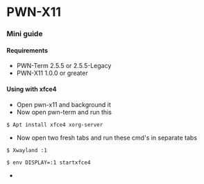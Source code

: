 
# PWN-X11

### Mini guide

#### Requirements
* PWN-Term 2.5.5 or 2.5.5-Legacy
* PWN-X11 1.0.0 or greater

#### Using with xfce4
* Open pwn-x11 and background it
* Now open pwn-term and run this

```
$ Apt install xfce4 xorg-server
```

* Now open two fresh tabs and run these cmd's in separate tabs

```
$ Xwayland :1

$ env DISPLAY=:1 startxfce4
```

*
